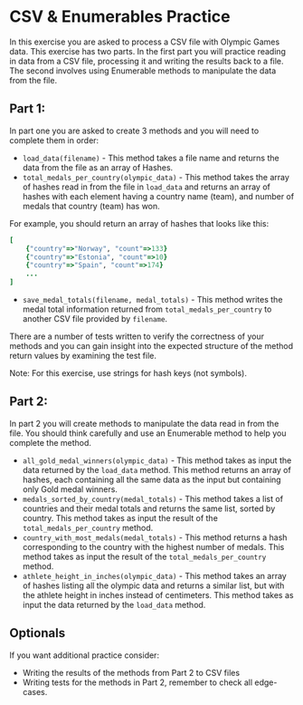 # CSV & Enumerables Practice

In this exercise you are asked to process a CSV file with Olympic Games data.  This exercise has two parts.  In the first part you will practice reading in data from a CSV file, processing it and writing the results back to a file.  The second involves using Enumerable methods to manipulate the data from the file.

## Part 1:

In part one you are asked to create 3 methods and you will need to complete them in order:

-   `load_data(filename)` - This method takes a file name and returns the data from the file as an array of Hashes.
-   `total_medals_per_country(olympic_data)`  - This method takes the array of hashes read in from the file in `load_data` and returns an array of hashes with each element having a country name (team), and number of medals that country (team) has won.

For example, you should return an array of hashes that looks like this:

```ruby
[
    {"country"=>"Norway", "count"=>133}
    {"country"=>"Estonia", "count"=>10}
    {"country"=>"Spain", "count"=>174} 
    ...
]
```

-   `save_medal_totals(filename, medal_totals)` - This method writes the medal total information returned from `total_medals_per_country` to another CSV file provided by `filename`.

There are a number of tests written to verify the correctness of your methods and you can gain insight into the expected structure of the method return values by examining the test file.

Note: For this exercise, use strings for hash keys (not symbols).

## Part 2:

In part 2 you will create methods to manipulate the data read in from the file.  You should think carefully and use an Enumerable method to help you complete the method.

-   `all_gold_medal_winners(olympic_data)` - This method takes as input the data returned by the `load_data` method. This method returns an array of hashes, each containing all the same data as the input but containing only Gold medal winners.  
-   `medals_sorted_by_country(medal_totals)`  - This method takes a list of countries and their medal totals and returns the same list, sorted by country.  This method takes as input the result of the `total_medals_per_country` method.
-    `country_with_most_medals(medal_totals)` - This method returns a hash corresponding to the country with the highest number of medals.  This method takes as input the result of the `total_medals_per_country` method.
-    `athlete_height_in_inches(olympic_data)` - This method takes an array of hashes listing all the olympic data and returns a similar list, but with the athlete height in inches instead of centimeters.  This method takes as input the data returned by the `load_data` method.


## Optionals

If you want additional practice consider:
- Writing the results of the methods from Part 2 to CSV files
- Writing tests for the methods in Part 2, remember to check all edge-cases.
